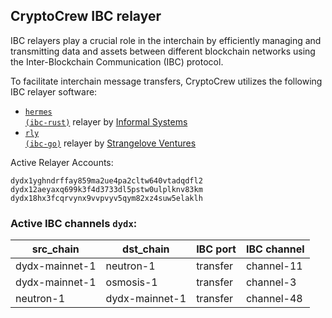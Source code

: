 ## CryptoCrew IBC relayer
IBC relayers play a crucial role in the interchain by efficiently managing and transmitting data and assets between different blockchain networks using the Inter-Blockchain Communication (IBC) protocol.

To facilitate interchain message transfers, CryptoCrew utilizes the following IBC relayer software: 
- <a href="https://github.com/informalsystems/hermes"><code>hermes (ibc-rust)</code></a> relayer by [Informal Systems](https://github.com/informalsystems)
- <a href="https://github.com/cosmos/relayer"><code>rly (ibc-go)</code></a> relayer by [Strangelove Ventures](https://github.com/strangelove-ventures)

Active Relayer Accounts:
```
dydx1yghndrffay859ma2ue4pa2cltw640vtadqdfl2
dydx12aeyaxq699k3f4d3733dl5pstw0ulplknv83km
dydx18hx3fcqrvynx9vvpvyv5qym82xz4suw5elaklh
```

### Active IBC channels `dydx`:
| src_chain | dst_chain | IBC port | IBC channel |
| --------------- | --------------- | ------------ | ------------------- |
| dydx-mainnet-1 | neutron-1 | transfer | channel-11 |
| dydx-mainnet-1 | osmosis-1 | transfer | channel-3 |
| neutron-1 | dydx-mainnet-1 | transfer | channel-48 |